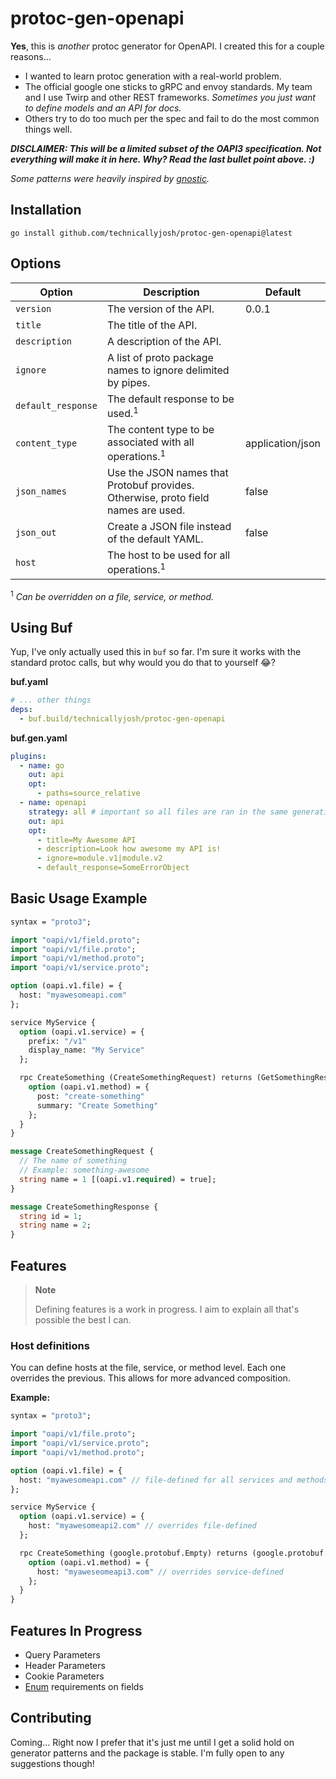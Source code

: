 # protoc-gen-openapi

**Yes**, this is _another_ protoc generator for OpenAPI. I created this for a
couple
reasons...

- I wanted to learn protoc generation with a real-world problem.
- The official google one sticks to gRPC and envoy standards. My team and I use
  Twirp and other REST frameworks. _Sometimes you just want to define models and
  an API for docs._
- Others try to do too much per the spec and fail to do the most common things
  well.

_**DISCLAIMER: This will be a limited subset of the OAPI3 specification. Not
everything will make it in here. Why? Read the last bullet point above. :)**_

_Some patterns were heavily inspired
by [gnostic](https://github.com/google/gnostic)._

## Installation

```terminal
go install github.com/technicallyjosh/protoc-gen-openapi@latest
```

## Options

| Option             | Description                                                                       | Default          |
|--------------------|-----------------------------------------------------------------------------------|------------------|
| `version`          | The version of the API.                                                           | 0.0.1            |
| `title`            | The title of the API.                                                             |                  |
| `description`      | A description of the API.                                                         |                  |
| `ignore`           | A list of proto package names to ignore delimited by pipes.                       |                  |
| `default_response` | The default response to be used.<sup>1</sup>                                      |                  |
| `content_type`     | The content type to be associated with all operations.<sup>1</sup>                | application/json |
| `json_names`       | Use the JSON names that Protobuf provides. Otherwise, proto field names are used. | false            |
| `json_out`         | Create a JSON file instead of the default YAML.                                   | false            |
| `host`             | The host to be used for all operations.<sup>1</sup>                               |                  |

<sup>1</sup> _Can be overridden on a file, service, or method._

## Using Buf

Yup, I've only actually used this in `buf` so far. I'm sure it works with the
standard protoc calls, but why would you do that to yourself 😂?

**buf.yaml**

```yaml
# ... other things
deps:
  - buf.build/technicallyjosh/protoc-gen-openapi
```

**buf.gen.yaml**

```yaml
plugins:
  - name: go
    out: api
    opt:
      - paths=source_relative
  - name: openapi
    strategy: all # important so all files are ran in the same generation.
    out: api
    opt:
      - title=My Awesome API
      - description=Look how awesome my API is!
      - ignore=module.v1|module.v2
      - default_response=SomeErrorObject
```

## Basic Usage Example

```protobuf
syntax = "proto3";

import "oapi/v1/field.proto";
import "oapi/v1/file.proto";
import "oapi/v1/method.proto";
import "oapi/v1/service.proto";

option (oapi.v1.file) = {
  host: "myawesomeapi.com"
};

service MyService {
  option (oapi.v1.service) = {
    prefix: "/v1"
    display_name: "My Service"
  };

  rpc CreateSomething (CreateSomethingRequest) returns (GetSomethingResponse) {
    option (oapi.v1.method) = {
      post: "create-something"
      summary: "Create Something"
    };
  }
}

message CreateSomethingRequest {
  // The name of something
  // Example: something-awesome
  string name = 1 [(oapi.v1.required) = true];
}

message CreateSomethingResponse {
  string id = 1;
  string name = 2;
}
```

## Features

> **Note**
>
> Defining features is a work in progress. I aim to explain all that's possible
> the best I can.

### Host definitions

You can define hosts at the file, service, or method level. Each one overrides
the previous. This allows for more advanced composition.

**Example:**

```protobuf
syntax = "proto3";

import "oapi/v1/file.proto";
import "oapi/v1/service.proto";
import "oapi/v1/method.proto";

option (oapi.v1.file) = {
  host: "myawesomeapi.com" // file-defined for all services and methods
};

service MyService {
  option (oapi.v1.service) = {
    host: "myawesomeapi2.com" // overrides file-defined
  };

  rpc CreateSomething (google.protobuf.Empty) returns (google.protobuf.Empty) {
    option (oapi.v1.method) = {
      host: "myaweseomeapi3.com" // overrides service-defined
    };
  }
}
```

## Features In Progress

- Query Parameters
- Header Parameters
- Cookie Parameters
- [Enum](https://json-schema.org/understanding-json-schema/reference/generic.html#enumerated-values)
  requirements on fields

## Contributing

Coming... Right now I prefer that it's just me until I get a solid hold on
generator patterns and the package is stable. I'm fully open to any suggestions
though!
